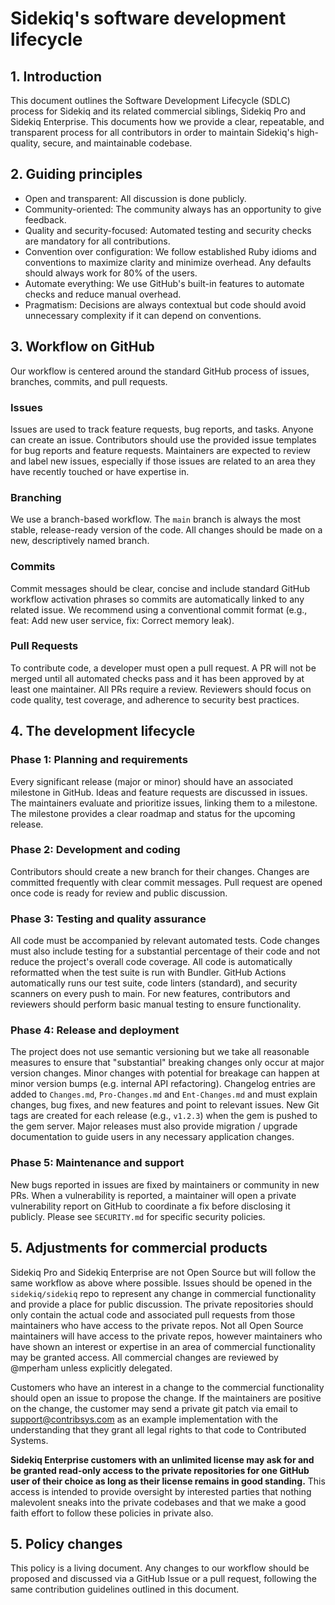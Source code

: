 # Sidekiq's software development lifecycle

## 1. Introduction

This document outlines the Software Development Lifecycle (SDLC) process for Sidekiq and its related commercial siblings, Sidekiq Pro and Sidekiq Enterprise.
This documents how we provide a clear, repeatable, and transparent process for all contributors in order to maintain Sidekiq's high-quality, secure, and maintainable codebase. 

## 2. Guiding principles

* Open and transparent: All discussion is done publicly.
* Community-oriented: The community always has an opportunity to give feedback.
* Quality and security-focused: Automated testing and security checks are mandatory for all contributions.
* Convention over configuration: We follow established Ruby idioms and conventions to maximize clarity and minimize overhead. Any defaults should always work for 80% of the users.
* Automate everything: We use GitHub's built-in features to automate checks and reduce manual overhead. 
* Pragmatism: Decisions are always contextual but code should avoid unnecessary complexity if it can depend on conventions.

## 3. Workflow on GitHub

Our workflow is centered around the standard GitHub process of issues, branches, commits, and pull requests.

### Issues

Issues are used to track feature requests, bug reports, and tasks.
Anyone can create an issue.
Contributors should use the provided issue templates for bug reports and feature requests.
Maintainers are expected to review and label new issues, especially if those issues are related to an area they have recently touched or have expertise in.

### Branching

We use a branch-based workflow.
The `main` branch is always the most stable, release-ready version of the code.
All changes should be made on a new, descriptively named branch.

### Commits

Commit messages should be clear, concise and include standard GitHub workflow activation phrases so commits are automatically linked to any related issue.
We recommend using a conventional commit format (e.g., feat: Add new user service, fix: Correct memory leak).

### Pull Requests

To contribute code, a developer must open a pull request.
A PR will not be merged until all automated checks pass and it has been approved by at least one maintainer.
All PRs require a review.
Reviewers should focus on code quality, test coverage, and adherence to security best practices. 

## 4. The development lifecycle

### Phase 1: Planning and requirements

Every significant release (major or minor) should have an associated milestone in GitHub.
Ideas and feature requests are discussed in issues.
The maintainers evaluate and prioritize issues, linking them to a milestone.
The milestone provides a clear roadmap and status for the upcoming release.

### Phase 2: Development and coding

Contributors should create a new branch for their changes.
Changes are committed frequently with clear commit messages. 
Pull request are opened once code is ready for review and public discussion.

### Phase 3: Testing and quality assurance

All code must be accompanied by relevant automated tests.
Code changes must also include testing for a substantial percentage of their code and not reduce the project's overall code coverage.
All code is automatically reformatted when the test suite is run with Bundler.
GitHub Actions automatically runs our test suite, code linters (standard), and security scanners on every push to main.
For new features, contributors and reviewers should perform basic manual testing to ensure functionality. 

### Phase 4: Release and deployment

The project does not use semantic versioning but we take all reasonable measures to ensure that "substantial" breaking changes only occur at major version changes.
Minor changes with potential for breakage can happen at minor version bumps (e.g. internal API refactoring).
Changelog entries are added to `Changes.md`, `Pro-Changes.md` and `Ent-Changes.md` and must explain changes, bug fixes, and new features and point to relevant issues.
New Git tags are created for each release (e.g., `v1.2.3`) when the gem is pushed to the gem server. 
Major releases must also provide migration / upgrade documentation to guide users in any necessary application changes.

### Phase 5: Maintenance and support

New bugs reported in issues are fixed by maintainers or community in new PRs.
When a vulnerability is reported, a maintainer will open a private vulnerability report on GitHub to coordinate a fix before disclosing it publicly.
Please see `SECURITY.md` for specific security policies.

## 5. Adjustments for commercial products

Sidekiq Pro and Sidekiq Enterprise are not Open Source but will follow the same workflow
as above where possible.
Issues should be opened in the `sidekiq/sidekiq` repo to represent any change in commercial functionality and provide a place for public discussion.
The private repositories should only contain the actual code and associated pull requests from those maintainers who have access to the private repos.
Not all Open Source maintainers will have access to the private repos, however maintainers who have shown an interest or expertise in an area of commercial functionality may be granted access.
All commercial changes are reviewed by @mperham unless explicitly delegated.

Customers who have an interest in a change to the commercial functionality should open an issue to propose the change.
If the maintainers are positive on the change, the customer may send a private git patch via email to support@contribsys.com as an example implementation with the understanding that they grant all legal rights to that code to Contributed Systems.

**Sidekiq Enterprise customers with an unlimited license may ask for and be granted read-only access to the private repositories for one GitHub user of their choice as long as their license remains in good standing.**
This access is intended to provide oversight by interested parties that nothing malevolent sneaks into the private codebases and that we make a good faith effort to follow these policies in private also.

## 5. Policy changes

This policy is a living document.
Any changes to our workflow should be proposed and discussed via a GitHub Issue or a pull request, following the same contribution guidelines outlined in this document. 